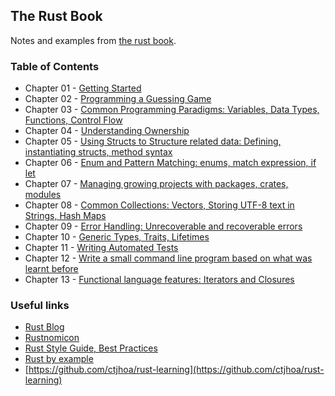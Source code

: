 ## The Rust Book

Notes and examples from [the rust book](https://doc.rust-lang.org/book/).

### Table of Contents

- Chapter 01 - [Getting Started](./ch1/hello_world/src/main.rs)
- Chapter 02 - [Programming a Guessing Game](./ch2/guessing_game/src/main.rs)
- Chapter 03 - [Common Programming Paradigms: Variables, Data Types, Functions, Control Flow](./ch3/README.md)
- Chapter 04 - [Understanding Ownership](./ch4/README.md)
- Chapter 05 - [Using Structs to Structure related data: Defining, instantiating structs, method syntax](./ch5/README.md)
- Chapter 06 - [Enum and Pattern Matching: enums, match expression, if let](./ch6/README.md)
- Chapter 07 - [Managing growing projects with packages, crates, modules](./ch7/module_system/README.md)
- Chapter 08 - [Common Collections: Vectors, Storing UTF-8 text in Strings, Hash Maps](./ch8/collections/README.md)
- Chapter 09 - [Error Handling: Unrecoverable and recoverable errors](./ch9/README.md)
- Chapter 10 - [Generic Types, Traits, Lifetimes](./ch10/README.md)
- Chapter 11 - [Writing Automated Tests](./ch11/README.md)
- Chapter 12 - [Write a small command line program based on what was learnt before](./ch12/minigrep/src/lib.rs)
- Chapter 13 - [Functional language features: Iterators and Closures](./ch13/README.md)


### Useful links

- [Rust Blog](https://blog.rust-lang.org/)
- [Rustnomicon](https://doc.rust-lang.org/nomicon/)
- [Rust Style Guide, Best Practices](https://doc.rust-lang.org/1.0.0/style/README.html)
- [Rust by example](https://doc.rust-lang.org/rust-by-example/)
- [https://github.com/ctjhoa/rust-learning](https://github.com/ctjhoa/rust-learning)
